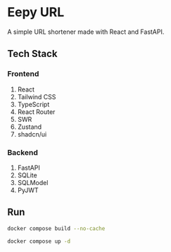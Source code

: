# Eepy URL

A simple URL shortener made with React and FastAPI.

## Tech Stack

### Frontend

1. React
2. Tailwind CSS
3. TypeScript
4. React Router
5. SWR
6. Zustand
7. shadcn/ui

### Backend

1. FastAPI
2. SQLite
3. SQLModel
4. PyJWT

## Run

```bash
docker compose build --no-cache
```

```bash
docker compose up -d
```
